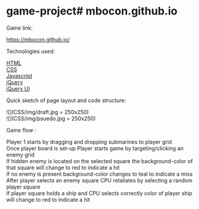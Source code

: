 # game-project# mbocon.github.io
Game link:

https://mbocon.github.io/

Technologies used: 

[HTML](https://developer.mozilla.org/en-US/docs/Web/HTML)<br>
[CSS](https://developer.mozilla.org/en-US/docs/Web/CSS)<br>
[Javascript](https://developer.mozilla.org/en-US/docs/Web/JavaScript)<br>
[jQuery](https://jquery.com/)<br>
[jQuery UI](https://jqueryui.com/)<br>

Quick sketch of page layout and code structure:

![](CSS/img/draft.jpg = 250x250)<br>
![](CSS/img/psuedo.jpg = 250x250)<br>

Game flow :

Player 1 starts by dragging and dropping submarines to player grid<br>
Once player board is set-up Player starts game by targeting/clicking an enemy grid<br>
If hidden enemy is located on the selected square the background-color of that square will change to red to indicate a hit<br>
If no enemy is present background-color changes to teal to indicate a miss<br>
After player selects an enemy square CPU retaliates by selecting a random player square<br>
If player square holds a ship and CPU selects correctly color of player ship will change to red to indicate a hit<br>






